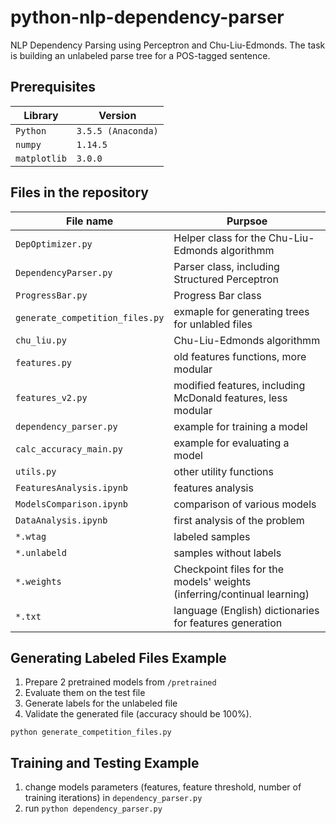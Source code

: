 # python-nlp-dependency-parser
NLP Dependency Parsing using Perceptron and Chu-Liu-Edmonds. The task is building an unlabeled parse tree for a POS-tagged sentence.

## Prerequisites
|Library         | Version |
|----------------------|----|
|`Python`|  `3.5.5 (Anaconda)`|
|`numpy`|  `1.14.5`|
|`matplotlib`|  `3.0.0`|

## Files in the repository

|File name         | Purpsoe |
|----------------------|------|
|`DepOptimizer.py`| Helper class for the Chu-Liu-Edmonds algorithmm|
|`DependencyParser.py`| Parser class, including Structured Perceptron|
|`ProgressBar.py`| Progress Bar class|
|`generate_competition_files.py`| exmaple for generating trees for unlabled files|
|`chu_liu.py`| Chu-Liu-Edmonds algorithmm|
|`features.py`| old features functions, more modular|
|`features_v2.py`| modified features, including McDonald features, less modular|
|`dependency_parser.py`| example for training a model|
|`calc_accuracy_main.py`| example for evaluating a model|
|`utils.py`| other utility functions|
|`FeaturesAnalysis.ipynb`|features analysis|
|`ModelsComparison.ipynb`| comparison of various models|
|`DataAnalysis.ipynb`| first analysis of the problem|
|`*.wtag` | labeled samples| 
|`*.unlabeld` | samples without labels| 
|`*.weights`| Checkpoint files for the models' weights (inferring/continual learning)|
|`*.txt` | language (English) dictionaries for features generation| 

## Generating Labeled Files Example
1. Prepare 2 pretrained models from `/pretrained`
2. Evaluate them on the test file
3. Generate labels for the unlabeled file
4. Validate the generated file (accuracy should be 100%).
 
`python generate_competition_files.py`

## Training and Testing Example
1. change models parameters (features, feature threshold, number of training iterations) in `dependency_parser.py`
2. run `python dependency_parser.py`